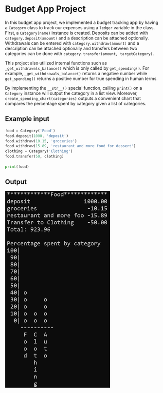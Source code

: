 # Budget App Project

In this budget app project, we implemented a budget tracking app by having a `Category` class to track our expenses using a `ledger` variable
in the class. First, a `Category(name)` instance is created. Deposits can be added with `category.deposit(amount)` and a description can be
attached optionally. Withdrawals can be entered with `category.withdraw(amount)` and a description can be
attached optionally and transfers between two categories can be done with `category.transfer(amount, targetCategory)`.

This project also utilized internal functions such as `_get_withdrawals_balance()` which is only called by `get_spending()`. For example,
`_get_withdrawals_balance()` returns a negative number while `get_spending()` returns a positive number for true spending in human terms.

By implementing the `__str__()` special function, calling `print()` on a `Category` instance will output the category in a list view.
Moreover, `create_spending_chart(categories)` outputs a convenient chart that compares the percentage spent by category given a list of
categories.

## Example input
```python
food = Category('Food')
food.deposit(1000, 'deposit')
food.withdraw(10.15, 'groceries')
food.withdraw(15.89, 'restaurant and more food for dessert')
clothing = Category('Clothing')
food.transfer(50, clothing)

print(food)
```

## Output
![image](budget-app-project/budget-app-project.png)
